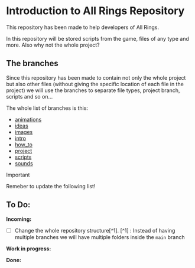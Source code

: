 # Introduction to All Rings Repository

This repository has been made to help developers of All Rings.

In this repository will be stored scripts from the game, files of any type and more. Also why not the whole project?

## The branches

Since this repository has been made to contain not only the whole project but also other files (without giving the 
specific location of each file in the project) we will use the branches to separate file types, project branch, scripts
and so on...

The whole list of branches is this:
 - [animations](https://github.com/nicolacanzonieri/all_rings/tree/animations)
 - [ideas](https://github.com/nicolacanzonieri/all_rings/tree/ideas)
 - [images](https://github.com/nicolacanzonieri/all_rings/tree/images)
 - [intro](https://github.com/nicolacanzonieri/all_rings/tree/intro)
 - [how_to](https://github.com/nicolacanzonieri/all_rings/tree/how_to)
 - [project](https://github.com/nicolacanzonieri/all_rings/tree/project)
 - [scripts](https://github.com/nicolacanzonieri/all_rings/tree/scripts)
 - [sounds](https://github.com/nicolacanzonieri/all_rings/tree/sounds)


> [!IMPORTANT]
> Remeber to update the following list!

## To Do:

**Incoming:**
- [ ] Change the whole repository structure[^1].
[^1] : Instead of having multiple branches we will have multiple folders inside the `main` branch

**Work in progress:**


**Done:**
